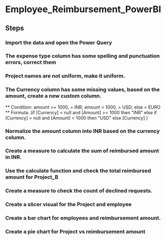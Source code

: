 # Employee_Reimbursement_PowerBI

## Steps
### Import the data and open the Power Query
### The expense type column has some spelling and punctuation errors, correct them
### Project names are not uniform, make it uniform.
### The Currency column has some missing values, based on the amount, create a new custom column.
** Condition: amount >= 1000, = INR; amount < 1000, = USD; else = EURO
** Formula: (if [Currency] = null and [Amount] >= 1000 then "INR" else if [Currency] = null and [Amount] < 1000 then "USD" else [Currency] )
### Normalize the amount column into INR based on the currency column.
### Create a measure to calculate the sum of reimbursed amount in INR.
### Use the calculate function and check the total reimbursed amount for Project_B
### Create a measure to check the count of declined requests.
### Create a slicer visual for the Project and employee
### Create a bar chart for employees and reimbursement amount.
### Create a pie chart for Project vs reimbursement amount
